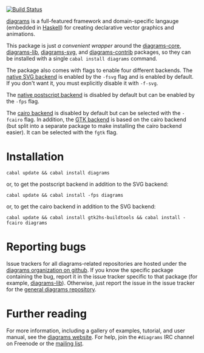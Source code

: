 [![Build Status](https://secure.travis-ci.org/diagrams/diagrams.png)](http://travis-ci.org/diagrams/diagrams)

[diagrams] is a full-featured framework and domain-specific langauge
(embedded in [Haskell]) for creating declarative vector graphics and
animations.

[diagrams]: http://projects.haskell.org/diagrams/
[haskell]: http://www.haskell.org/haskellwiki/Haskell

This package is just *a convenient wrapper* around the
[diagrams-core], [diagrams-lib], [diagrams-svg], and
[diagrams-contrib] packages, so they can be installed with a single
`cabal install diagrams` command.

[diagrams-core]: http://github.com/diagrams/diagrams-core
[diagrams-lib]: http://github.com/diagrams/diagrams-lib
[diagrams-svg]: http://github.com/diagrams/diagrams-svg
[diagrams-contrib]: http://github.com/diagrams/diagrams-contrib

The package also comes with flags to enable four different backends.
The [native SVG backend](http://github.com/diagrams/diagrams-svg) is
enabled by the `-fsvg` flag and is enabled by default.  If you don't
want it, you must explicitly disable it with `-f-svg`.

The
[native postscript backend](http://github.com/diagrams/diagrams-postscript)
is disabled by default but can be enabled by the `-fps` flag.

The [cairo backend](http://github.com/diagrams/diagrams-cairo) is
disabled by default but can be selected with the `-fcairo` flag.  In
addition, the [GTK backend](http://github.com/diagrams/diagrams-gtk)
is based on the cairo backend (but split into a separate package to
make installing the cairo backend easier).  It can be selected with
the `fgtk` flag.

# Installation

```
cabal update && cabal install diagrams
```

or, to get the postscript backend in addition to the SVG backend:

```
cabal update && cabal install -fps diagrams
```

or, to get the cairo backend in addition to the SVG backend:

```
cabal update && cabal install gtk2hs-buildtools && cabal install -fcairo diagrams
```

# Reporting bugs

Issue trackers for all diagrams-related repositories are hosted under
the [diagrams organization on github](http://github.com/diagrams).  If
you know the specific package containing the bug, report it in the
issue tracker specific to that package (for example,
[diagrams-lib](http://github.com/diagrams/diagrams-lib/issues)).
Otherwise, just report the issue in the issue tracker for the
[general diagrams repository](http://github.com/diagrams/diagrams/issues).

# Further reading

For more information, including a gallery of examples, tutorial, and
user manual, see the
[diagrams website](http://projects.haskell.org/diagrams).  For help,
join the `#diagrams` IRC channel on Freenode or the
[mailing list](http://groups.google.com/group/diagrams-discuss).
